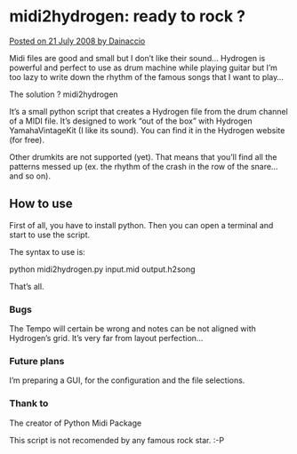 # midi2hydrogen: ready to rock ?

[Posted on 21 July 2008 by Dainaccio](http://dainaccio.wordpress.com/2008/07/21/midi2hydrogen-ready-to-rock/)

Midi files are good and small but I don’t like their sound…
Hydrogen is powerful and perfect to use as drum machine while playing guitar but I’m too lazy to write down the rhythm of the famous songs that I want to play…

The solution ? midi2hydrogen


It’s a small python script that creates a Hydrogen file from the drum channel of a MIDI file.
It’s designed to work “out of the box” with Hydrogen YamahaVintageKit (I like its sound). You can find it in the Hydrogen website (for free).

Other drumkits are not supported (yet). That means that you’ll find all the patterns messed up (ex. the rhythm of the crash in the row of the snare… and so on).


## How to use

First of all, you have to install python. Then you can open a terminal and start to use the script.

The syntax to use is:

python midi2hydrogen.py input.mid output.h2song

That’s all.

### Bugs

The Tempo will certain be wrong and notes can be not aligned with Hydrogen’s grid.
It’s very far from layout perfection…

### Future plans

I’m preparing a GUI, for the configuration and the file selections.

### Thank to

The creator of Python Midi Package

This script is not recomended by any famous rock star. :-P
